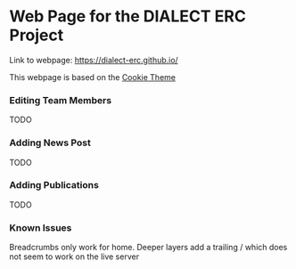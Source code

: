 # Web Page for the DIALECT ERC Project

Link to webpage: https://dialect-erc.github.io/

This webpage is based on the [Cookie Theme](https://github.com/abhinavs/cookie)

### Editing Team Members
TODO
### Adding News Post
TODO
### Adding Publications
TODO
### Known Issues
Breadcrumbs only work for home. Deeper layers add a trailing / which does not seem to work on the live server
